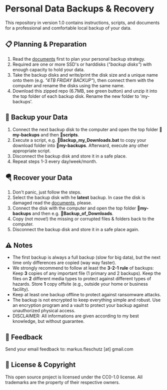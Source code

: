 Personal Data Backups & Recovery
================================

This repository in version 1.0 contains instructions, scripts, and documents for a professional and comfortable local backup of your data.

📋 Planning & Preparation
--------------------------
1. Read the [documents](docs/) first to plan your personal backup strategy.
2. Required are one or more SSD's or harddisks (*"backup disks"*) with enough capacity to hold your data.
3. Take the backup disks and write/print the disk size and a unique name onto them (e.g. *"4TB FRIDAY BACKUP"*), then connect them with the computer and rename the disks using the same name.
4. Download this zipped repo (6.7MB, see green button) and unzip it into the top folder of each backup disk. Rename the new folder to 'my-backups'.

💾 Backup your Data
--------------------
1. Connect the next backup disk to the computer and open the top folder **📁my-backups** and then **📁scripts**.
2. Execute a script, e.g. **📄Backup_my_Downloads.bat** to copy your download folder into  **📁my-backups**. Afterward, execute any other appropriate script.
3. Disconnect the backup disk and store it in a safe place.
4. Repeat steps 1-3 every day/week/month.

🪂 Recover your Data
---------------------
1. Don't panic, just follow the steps.
2. Select the backup disk with he **latest** backup. In case the disk is damaged read the [documents](docs/), please.
3. Connect the disk with the computer and open the top folder **📁my-backups** and then e.g. **📁Backup_of_Downloads**.
4. Copy (not move!) the missing or corrupted files & folders back to the computer.
5. Disconnect the backup disk and store it in a safe place again.

⚠️ Notes
---------
* The first backup is always a full backup (slow for big data), but the next time only differences are copied (way way faster).
* We strongly recommend to follow at least the **3-2-1 rule** of backups: Keep **3** copies of any important file (1 primary and 2 backups). Keep the files on **2** different media types to protect against different types of hazards. Store **1** copy offsite (e.g., outside your home or business facility).
* Keep at least one backup offline to protect against ransomware attacks.
* The backup is not encrypted to keep everything simple and robust. Use an encryption program and a vault to protect your backup against unauthorized physical access.
* DISCLAIMER: All informations are given according to my best knowledge, but without guarantee. 

📧 Feedback
------------
Send your email feedback to: markus.fleschutz [at] gmail.com

🤝 License & Copyright
-----------------------
This open source project is licensed under the CC0-1.0 license. All trademarks are the property of their respective owners.
